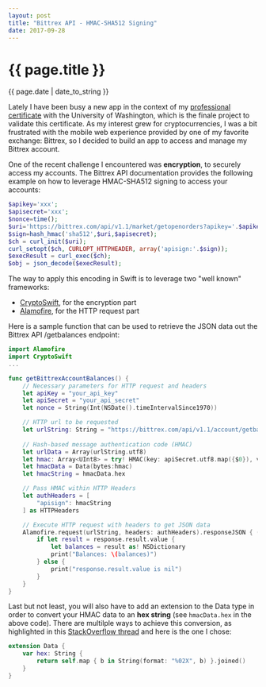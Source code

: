 ```yaml
---
layout: post
title: "Bittrex API - HMAC-SHA512 Signing"
date: 2017-09-28
---
```

<h1>{{ page.title }}</h1>
<p class="meta">{{ page.date | date_to_string }}</p>

Lately I have been busy a new app in the context of my [professional certificate][3] with the University of Washington, which is the finale project to validate this certificate.
As my interest grew for cryptocurrencies, I was a bit frustrated with the mobile web experience provided by one of my favorite exchange: Bittrex, so I decided to build an app to access and manage my Bittrex account.

One of the recent challenge I encountered was **encryption**, to securely access my accounts.
The Bittrex API documentation provides the following example on how to leverage HMAC-SHA512 signing to access your accounts:
```php
$apikey='xxx';
$apisecret='xxx';
$nonce=time();
$uri='https://bittrex.com/api/v1.1/market/getopenorders?apikey='.$apikey.'&nonce='.$nonce;
$sign=hash_hmac('sha512',$uri,$apisecret);
$ch = curl_init($uri);
curl_setopt($ch, CURLOPT_HTTPHEADER, array('apisign:'.$sign));
$execResult = curl_exec($ch);
$obj = json_decode($execResult);
```

The way to apply this encoding in Swift is to leverage two "well known" frameworks:
- [CryptoSwift][1], for the encryption part
- [Alamofire][2], for the HTTP request part

Here is a sample function that can be used to retrieve the JSON data out the Bittrex API /getbalances endpoint:
```swift
import Alamofire
import CryptoSwift
...

func getBittrexAccountBalances() {
    // Necessary parameters for HTTP request and headers
    let apiKey = "your_api_key"
    let apiSecret = "your_api_secret"
    let nonce = String(Int(NSDate().timeIntervalSince1970))

    // HTTP url to be requested
    let urlString: String = "https://bittrex.com/api/v1.1/account/getbalances" + "?apikey=\(apiKey)&nonce=\(nonce)"
    
    // Hash-based message authentication code (HMAC)
    let urlData = Array(urlString.utf8)
    let hmac: Array<UInt8> = try! HMAC(key: apiSecret.utf8.map({$0}), variant: .sha512).authenticate(urlData)
    let hmacData = Data(bytes:hmac)
    let hmacString = hmacData.hex

    // Pass HMAC within HTTP Headers
    let authHeaders = [
      	"apisign": hmacString
    ] as HTTPHeaders

    // Execute HTTP request with headers to get JSON data
    Alamofire.request(urlString, headers: authHeaders).responseJSON { (response) in
    	if let result = response.result.value {
        	let balances = result as! NSDictionary
        	print("Balances: \(balances)")
      	} else {
        	print("response.result.value is nil")
      	}
    }
}
```

Last but not least, you will also have to add an extension to the Data type in order to convert your HMAC data to an **hex string** (see `hmacData.hex` in the above code).
There are multilple ways to achieve this conversion, as highlighted in this [StackOverflow thread][4] and here is the one I chose:

```swift
extension Data {
  	var hex: String {
  		return self.map { b in String(format: "%02X", b) }.joined()
  	}
}
```

[1]: https://cocoapods.org/pods/CryptoSwift
[2]: https://cocoapods.org/pods/Alamofire
[3]: https://www.pce.uw.edu/certificates/ios-application-development
[4]: https://stackoverflow.com/questions/7520615/how-to-convert-an-nsdata-into-an-nsstring-hex-string/38131414#38131414
